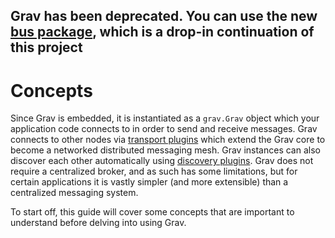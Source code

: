 ## Grav has been deprecated. You can use the new [bus package](https://github.com/suborbital/e2core/tree/main/bus), which is a drop-in continuation of this project

# Concepts

Since Grav is embedded, it is instantiated as a `grav.Grav` object which your application code connects to in order to send and receive messages. Grav connects to other nodes via [transport plugins](https://github.com/suborbital/grav/docs/networking/transports/) which extend the Grav core to become a networked distributed messaging mesh. Grav instances can also discover each other automatically using [discovery plugins](https://github.com/suborbital/grav/docs/networking/discovery/). Grav does not require a centralized broker, and as such has some limitations, but for certain applications it is vastly simpler \(and more extensible\) than a centralized messaging system.

To start off, this guide will cover some concepts that are important to understand before delving into using Grav.

